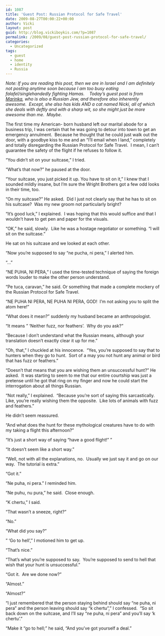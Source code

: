 ```yaml
---
id: 1087
title: 'Guest Post: Russian Protocol for Safe Travel'
date: 2009-08-27T00:00:22+00:00
author: Vicki
layout: post
guid: http://blog.vickiboykis.com/?p=1087
permalink: /2009/08/guest-post-russian-protocol-for-safe-travel/
categories:
  - Uncategorized
tags:
  - guest
  - home
  - identity
  - Russia
---
```

_Note: If you are reading this post, then we are in Israel and I am definitely not posting anytime soon because I am too busy eating falafel/singlehandedly fighting Hamas.    Today&#8217;s guest post is from [Marinka](http://www.motherhoodinnyc.com/), who is also a Russian Jew, and therefore also inherently awesome.  Except, she also has kids AND a cat named Nicki, all of which she deals with deftly and with a sharp wit, so she might just be more awesome than me.  Maybe._ 

The first time my American- born husband left our marital abode for a business trip, I was certain that he was going to detour into town to get an emergency annulment.  Because he thought that he could just walk out the door, with a goodbye kiss to me and an &#8220;I&#8217;ll email when I land,&#8221; completely and totally disregarding the Russian Protocol for Safe Travel.  I mean, I can&#8217;t guarantee the safety of the flight if he refuses to follow it.

&#8220;You didn&#8217;t sit on your suitcase,&#8221; I tried.
  
&#8220;What&#8217;s that now?&#8221; he paused at the door.
  
&#8220;Your suitcase, you just picked it up. You have to sit on it,&#8221; I knew that I sounded mildly insane, but I&#8217;m sure the Wright Brothers got a few odd looks in their time, too.
  
&#8220;On my suitcase?&#8221; He asked.  Did I just not clearly say that he has to sit on his suitcase?  Was my new groom not particularly bright?
  
&#8220;It&#8217;s good luck,&#8221; I explained.  I was hoping that this would suffice and that I wouldn&#8217;t have to get pen and paper for the visuals.
  
&#8220;OK,&#8221; he said, slowly.  Like he was a hostage negotiator or something. &#8220;I will sit on the suitcase.&#8221;
  
He sat on his suitcase and we looked at each other.
  
&#8220;Now you&#8217;re supposed to say &#8220;ne pucha, ni pera,&#8221; I alerted him.
  
&#8220;&#8230;&#8221;
  
&#8220;NE PUHA, NI PERA,&#8221; I used the time-tested technique of saying the foreign words louder to make the other person understand.
  
&#8220;Pe tuca, caravan,&#8221; he said. Or something that made a complete mockery of the Russian Protocol for Safe Travel.
  
&#8220;NE PUHA NI PERA, NE PUHA NI PERA, GOD!  I&#8217;m not asking you to split the atom here!&#8221;
  
&#8220;What does it mean?&#8221; suddenly my husband became an anthropologist.
  
&#8220;It means &#8221; &#8216;Neither fuzz, nor feathers&#8217;.  Why do you ask?&#8221;
  
&#8220;Because I don&#8217;t understand what the Russian means, although your translation doesn&#8217;t exactly clear it up for me.&#8221;
  
&#8220;Oh, that,&#8221; I chuckled at his innocence.  &#8220;Yes, you&#8217;re supposed to say that to hunters when they go to hunt.  Sort of a may you not hunt any animal or bird that has fuzz or feathers.&#8221;
  
&#8220;Doesn&#8217;t that means that you are wishing them an unsuccessful hunt?&#8221; He asked.  It was starting to seem to me that our entire courtship was just a pretense until he got that ring on my finger and now he could start the interrogation about all things Russian.
  
&#8220;Not really,&#8221; I explained.  &#8220;Because you&#8217;re sort of saying this sarcastically.  Like, you&#8217;re really wishing them the opposite.  Like lots of animals with fuzz and feathers.&#8221;
  
He didn&#8217;t seem reassured.
  
&#8220;And what does the hunt for these mythological creatures have to do with my taking a flight this afternoon?&#8221;
  
&#8220;It&#8217;s just a short way of saying &#8220;have a good flight!&#8221; &#8221;
  
&#8220;It doesn&#8217;t seem like a short way.&#8221;
  
&#8220;Well, not with all the explanations, no.  Usually we just say it and go on our way.  The tutorial is extra.&#8221;
  
&#8220;Got it.&#8221;
  
&#8220;Ne puha, ni pera.&#8221; I reminded him.
  
&#8220;Ne puhu, nu pura,&#8221; he said.  Close enough.
  
&#8220;K chertu,&#8221; I said.
  
&#8220;That wasn&#8217;t a sneeze, right?&#8221;
  
&#8220;No.&#8221;
  
&#8220;What did you say?&#8221;
  
&#8221; &#8216;Go to hell&#8217;,&#8221; I motioned him to get up.
  
&#8220;That&#8217;s nice.&#8221;
  
&#8220;That&#8217;s what you&#8217;re supposed to say.  You&#8217;re supposed to send to hell that wish that your hunt is unsuccessful.&#8221;
  
&#8220;Got it.  Are we done now?&#8221;
  
&#8220;Almost.&#8221;
  
&#8220;Almost?&#8221;
  
&#8220;I just remembered that the person staying behind should say &#8220;ne puha, ni pera&#8221; and the person leaving should say &#8220;k chertu&#8221;,&#8221; I confessed.  &#8220;So sit back down on the suitcase, and I&#8217;ll say &#8220;ne puha, ni pera&#8221; and you&#8217;ll say &#8216;k chertu&#8217;.&#8221;
  
&#8220;Make it &#8220;go to hell;&#8221; he said, &#8220;And you&#8217;ve got yourself a deal.&#8221;